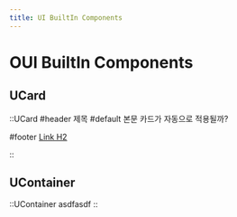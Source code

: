 ```yaml
---
title: UI BuiltIn Components
---
```


# OUI BuiltIn Components

## UCard

::UCard
#header
제목
#default
본문
카드가 자동으로 적용될까?

#footer
[Link H2](/prose/#h3)

::

## UContainer

::UContainer
asdfasdf
::
